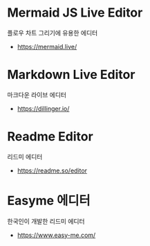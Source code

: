 # Mermaid JS Live Editor
플로우 차트 그리기에 유용한 에디터
- https://mermaid.live/

# Markdown Live Editor
마크다운 라이브 에디터
- https://dillinger.io/

# Readme Editor
리드미 에디터
- https://readme.so/editor

# Easyme 에디터
한국인이 개발한 리드미 에디터
- https://www.easy-me.com/
